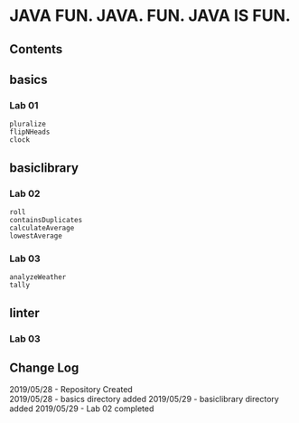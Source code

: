 # JAVA FUN. JAVA. FUN. JAVA IS FUN.

## Contents
  ## basics
  ### Lab 01
    pluralize
    flipNHeads
    clock
  
  ## basiclibrary
  ### Lab 02
    roll
    containsDuplicates
    calculateAverage
    lowestAverage
  ### Lab 03
    analyzeWeather
    tally

  ## linter
  ### Lab 03



## Change Log
  2019/05/28 - Repository Created  
  2019/05/28 - basics directory added
  2019/05/29 - basiclibrary directory added
  2019/05/29 - Lab 02 completed